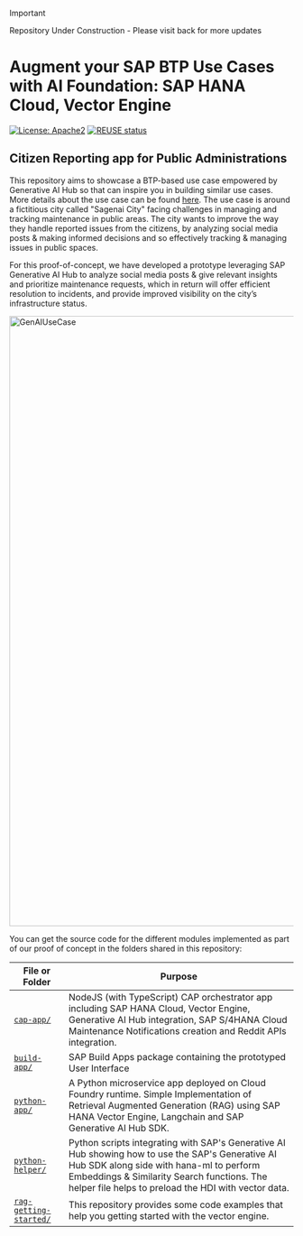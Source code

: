 > [!IMPORTANT]
> Repository Under Construction - Please visit back for more updates
# Augment your SAP BTP Use Cases with AI Foundation: SAP HANA Cloud, Vector Engine
[![License: Apache2](https://img.shields.io/badge/License-Apache2-green.svg)](https://opensource.org/licenses/Apache-2.0)
[![REUSE status](https://api.reuse.software/badge/github.com/SAP-samples/btp-generative-ai-hub-use-cases)](https://api.reuse.software/info/github.com/SAP-samples/btp-generative-ai-hub-use-cases)
## Citizen Reporting app for Public Administrations

This repository aims to showcase a BTP-based use case empowered by Generative AI Hub so that can inspire you in building similar use cases. 
More details about the use case can be found [here](https://partneredge.sap.com/en/library/education/products/btp/build/e_ep_use-cases_ai-foundation.html?#accordion-panel-section-libraryItem-descriptionSection-accordionitem_694022185).
The use case is around a fictitious city called "Sagenai City" facing challenges in managing and tracking maintenance in public areas. The city wants to improve the way they handle reported issues from the citizens, by analyzing social media posts & making informed decisions and so effectively tracking & managing issues in public spaces.

For this proof-of-concept, we have developed a prototype leveraging SAP Generative AI Hub to analyze social media posts & give relevant insights and prioritize maintenance requests, which in return will offer efficient resolution to incidents, and provide improved visibility on the city’s infrastructure status.

<img width="1082" alt="GenAIUseCase" src="https://github.wdf.sap.corp/storage/user/54234/files/1bb88cf3-71dd-4af3-b982-0528d1077aa4">

You can get the source code for the different modules implemented as part of our proof of concept in the folders shared in this repository:

File or Folder | Purpose
---------|----------
[`cap-app/`](cap-app) | NodeJS (with TypeScript) CAP orchestrator app including SAP HANA Cloud, Vector Engine, Generative AI Hub integration, SAP S/4HANA Cloud Maintenance Notifications creation and Reddit APIs integration.
[`build-app/`](build-app) | SAP Build Apps package containing the prototyped User Interface
[`python-app/`](python-app) | A Python microservice app deployed on Cloud Foundry runtime. Simple Implementation of Retrieval Augmented Generation (RAG) using SAP HANA Vector Engine, Langchain and SAP Generative AI Hub SDK.
[`python-helper/`](python-helper) | Python scripts integrating with SAP's Generative AI Hub showing how to use the SAP's Generative AI Hub SDK along side with hana-ml to perform Embeddings & Similarity Search functions. The helper file helps to preload the HDI with vector data.
[`rag-getting-started/`](rag-getting-started) | This repository provides some code examples that help you getting started with the vector engine.

